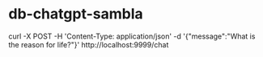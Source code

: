 # db-chatgpt-sambla

curl -X POST -H 'Content-Type: application/json' -d '{"message":"What is the reason for life?"}' http://localhost:9999/chat

